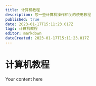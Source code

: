 ```yaml
---
title: 计算机教程
description: 写一些计算机操作相关的使用教程
published: true
date: 2023-01-17T15:11:23.017Z
tags: 计算机教程
editor: markdown
dateCreated: 2023-01-17T15:11:23.017Z
---
```


# 计算机教程
Your content here